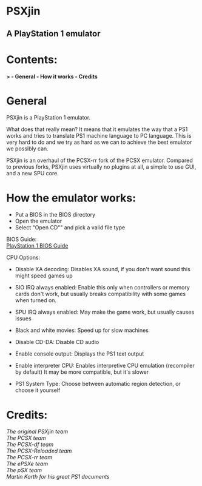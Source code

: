<h1>PSXjin</h1>
<h2>A PlayStation 1 emulator</h2>

<h1>Contents:</h1>
<b>
>
- General
- How it works
- Credits

</b>

<h1>General</h1>

PSXjin is a PlayStation 1 emulator.

What does that really mean? It means that it emulates the way that a PS1 works and tries to translate PS1 machine language to PC language. This is very hard to do and we try as hard as we can to achieve the best emulator we possibly can.

PSXjin is an overhaul of the PCSX-rr fork of the PCSX emulator. Compared to previous forks, PSXjin uses virtually no plugins at all, a simple to use GUI, and a new SPU core.

<h1>How the emulator works:</h1>

- Put a BIOS in the BIOS directory
- Open the emulator
- Select "Open CD"" and pick a valid file type

BIOS Guide:<br>
[PlayStation 1 BIOS Guide](https://github.com/piorrro33/psxjin/wiki/PlayStation-1-BIOS-Guide)

CPU Options:

- Disable XA decoding:
Disables XA sound, if you don't want sound this might speed games up

- SIO IRQ always enabled:
Enable this only when controllers or memory cards don't work,
but usually breaks compatibility with some games when turned on.

- SPU IRQ always enabled:
May make the game work, but usually causes issues

- Black and white movies:
Speed up for slow machines

- Disable CD-DA:
Disable CD audio

- Enable console output:
Displays the PS1 text output

- Enable interpreter CPU:
Enables interpretive CPU emulation (recompiler by default) It may be more compatible, but it's slower

- PS1 System Type:
Choose between automatic region detection, or choose it yourself

<h1>Credits:</h1>
<i>
The original PSXjin team<br>
The PCSX team<br>
The PCSX-df team<br>
The PCSX-Reloaded team<br>
The PCSX-rr team<br>
The ePSXe team<br>
The pSX team<br>
Martin Korth for his great PS1 documents<br>
</i>
